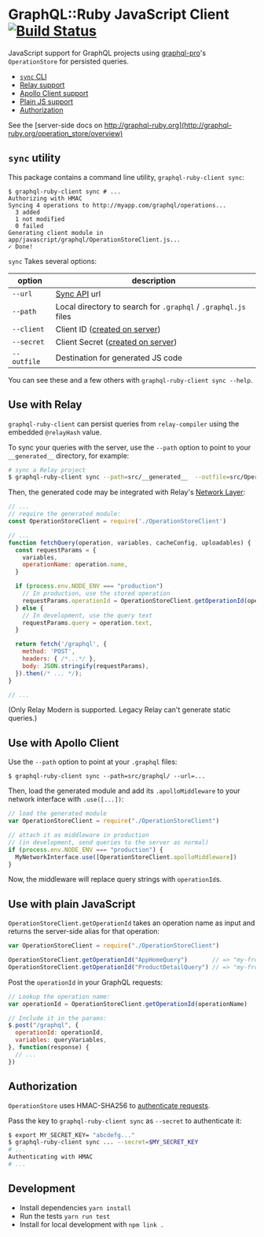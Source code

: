 # GraphQL::Ruby JavaScript Client [![Build Status](https://travis-ci.org/rmosolgo/graphql-ruby-client.svg?branch=master)](https://travis-ci.org/rmosolgo/graphql-ruby-client)

JavaScript support for GraphQL projects using [graphql-pro](http://graphql.pro)'s `OperationStore` for persisted queries.

- [`sync` CLI](#sync-utility)
- [Relay support](#use-with-relay)
- [Apollo Client support](#use-with-apollo-client)
- [Plain JS support](#use-with-plain-javascript)
- [Authorization](#authorization)

See the [server-side docs on http://graphql-ruby.org](http://graphql-ruby.org/operation_store/overview)

## `sync` utility

This package contains a command line utility, `graphql-ruby-client sync`:

```
$ graphql-ruby-client sync # ...
Authorizing with HMAC
Syncing 4 operations to http://myapp.com/graphql/operations...
  3 added
  1 not modified
  0 failed
Generating client module in app/javascript/graphql/OperationStoreClient.js...
✓ Done!
```

`sync` Takes several options:

option | description
--------|----------
`--url` | [Sync API](http://graphql-ruby.org/operation_store/getting_started.html#add-routes) url
`--path` | Local directory to search for `.graphql` / `.graphql.js` files
`--client` | Client ID ([created on server](http://graphql-ruby.org/operation_store/client_workflow))
`--secret` | Client Secret ([created on server](http://graphql-ruby.org/operation_store/client_workflow))
`--outfile` | Destination for generated JS code

You can see these and a few others with `graphql-ruby-client sync --help`.

## Use with Relay

`graphql-ruby-client` can persist queries from `relay-compiler` using the embedded `@relayHash` value.

To sync your queries with the server, use the `--path` option to point to your `__generated__` directory, for example:

```bash
# sync a Relay project
$ graphql-ruby-client sync --path=src/__generated__  --outfile=src/OperationStoreClient.js --url=...
```

Then, the generated code may be integrated with Relay's [Network Layer](https://facebook.github.io/relay/docs/network-layer.html):

```js
// ...
// require the generated module:
const OperationStoreClient = require('./OperationStoreClient')

// ...
function fetchQuery(operation, variables, cacheConfig, uploadables) {
  const requestParams = {
    variables,
    operationName: operation.name,
  }

  if (process.env.NODE_ENV === "production")
    // In production, use the stored operation
    requestParams.operationId = OperationStoreClient.getOperationId(operation.name)
  } else {
    // In development, use the query text
    requestParams.query = operation.text,
  }

  return fetch('/graphql', {
    method: 'POST',
    headers: { /*...*/ },
    body: JSON.stringify(requestParams),
  }).then(/* ... */);
}

// ...
```

(Only Relay Modern is supported. Legacy Relay can't generate static queries.)

## Use with Apollo Client

Use the `--path` option to point at your `.graphql` files:

```
$ graphql-ruby-client sync --path=src/graphql/ --url=...
```

Then, load the generated module and add its `.apolloMiddleware` to your network interface with `.use([...])`:

```js
// load the generated module
var OperationStoreClient = require("./OperationStoreClient")

// attach it as middleware in production
// (in development, send queries to the server as normal)
if (process.env.NODE_ENV === "production") {
  MyNetworkInterface.use([OperationStoreClient.apolloMiddleware])
}
```

Now, the middleware will replace query strings with `operationId`s.

## Use with plain JavaScript

`OperationStoreClient.getOperationId` takes an operation name as input and returns the server-side alias for that operation:

```js
var OperationStoreClient = require("./OperationStoreClient")

OperationStoreClient.getOperationId("AppHomeQuery")       // => "my-frontend-app/7a8078c7555e20744cb1ff5a62e44aa92c6e0f02554868a15b8a1cbf2e776b6f"
OperationStoreClient.getOperationId("ProductDetailQuery") // => "my-frontend-app/6726a3b816e99b9971a1d25a1205ca81ecadc6eb1d5dd3a71028c4b01cc254c1"
```

Post the `operationId` in your GraphQL requests:

```js
// Lookup the operation name:
var operationId = OperationStoreClient.getOperationId(operationName)

// Include it in the params:
$.post("/graphql", {
  operationId: operationId,
  variables: queryVariables,
}, function(response) {
  // ...
})
```

## Authorization

`OperationStore` uses HMAC-SHA256 to [authenticate requests](http://graphql-ruby.org/operation_store/authentication).

Pass the key to `graphql-ruby-client sync` as `--secret` to authenticate it:

```bash
$ export MY_SECRET_KEY= "abcdefg..."
$ graphql-ruby-client sync ... --secret=$MY_SECRET_KEY
# ...
Authenticating with HMAC
# ...
```

## Development

- Install dependencies `yarn install`
- Run the tests `yarn run test`
- Install for local development with `npm link .`
